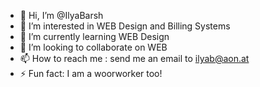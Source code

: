 - 👋 Hi, I’m @IlyaBarsh
- 👀 I’m interested in WEB Design and Billing Systems
- 🌱 I’m currently learning WEB Design
- 💞️ I’m looking to collaborate on WEB
- 📫 How to reach me : send me an email to ilyab@aon.at
- ⚡ Fun fact: I am a woorworker too!
<!---
IlyaBarsh/IlyaBarsh is a ✨ special ✨ repository because its `README.md` (this file) appears on your GitHub profile.
You can click the Preview link to take a look at your changes.
--->
